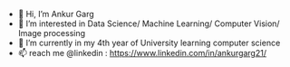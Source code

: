 - 👋 Hi, I’m Ankur Garg
- 👀 I’m interested in Data Science/ Machine Learning/ Computer Vision/ Image processing
- 🌱 I’m currently in my 4th year of University learning computer science
- 📫 reach me @linkedin : https://www.linkedin.com/in/ankurgarg21/

<!---
RUKNA21/RUKNA21 is a ✨ special ✨ repository because its `README.md` (this file) appears on your GitHub profile.
You can click the Preview link to take a look at your changes.
--->
